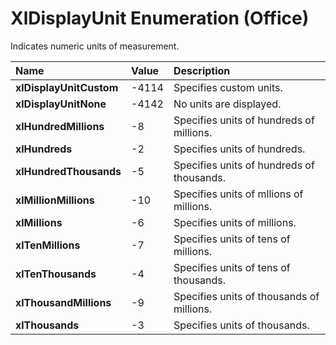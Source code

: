 
# XlDisplayUnit Enumeration (Office)

Indicates numeric units of measurement.



|**Name**|**Value**|**Description**|
|:-----|:-----|:-----|
| **xlDisplayUnitCustom**|-4114|Specifies custom units.|
| **xlDisplayUnitNone**|-4142|No units are displayed.|
| **xlHundredMillions**|-8|Specifies units of hundreds of millions.|
| **xlHundreds**|-2|Specifies units of hundreds.|
| **xlHundredThousands**|-5|Specifies units of hundreds of thousands.|
| **xlMillionMillions**|-10|Specifies units of mllions of millions.|
| **xlMillions**|-6|Specifies units of millions.|
| **xlTenMillions**|-7|Specifies units of tens of millions.|
| **xlTenThousands**|-4|Specifies units of tens of thousands.|
| **xlThousandMillions**|-9|Specifies units of thousands of millions.|
| **xlThousands**|-3|Specifies units of thousands.|
